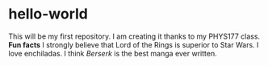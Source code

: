 # hello-world
This will be my first repository. I am creating it thanks to my PHYS177 class.
**Fun facts**
I strongly believe that Lord of the Rings is superior to Star Wars.
I love enchiladas.
I think *Berserk* is the best manga ever written.
